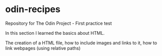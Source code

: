 # odin-recipes
Repository for The Odin Project - First practice test

In this section I learned the basics about HTML.

The creation of a HTML file, how to include images and links to it, how to link webpages (using relative paths)
